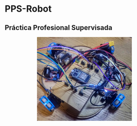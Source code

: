 # PPS-Robot
## Práctica Profesional Supervisada

<p align="center">
<img src="Images/1.jpg" alt="summary"  width="300"> 
</p>
